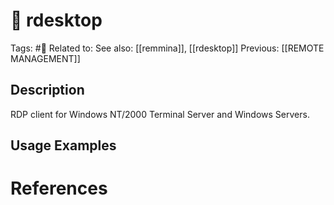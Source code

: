 # 💢 rdesktop

Tags: #💢
Related to:
See also: [[remmina]], [[rdesktop]]
Previous: [[REMOTE MANAGEMENT]]

## Description

RDP client for Windows NT/2000 Terminal Server and Windows Servers.

## Usage Examples

### 

# References